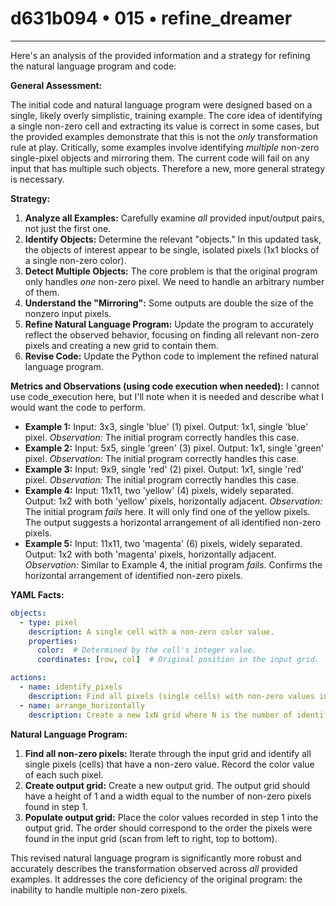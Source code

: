 # d631b094 • 015 • refine_dreamer

---
Here's an analysis of the provided information and a strategy for refining the natural language program and code:

**General Assessment:**

The initial code and natural language program were designed based on a single, likely overly simplistic, training example. The core idea of identifying a single non-zero cell and extracting its value is correct in some cases, but the provided examples demonstrate that this is not the *only* transformation rule at play. Critically, some examples involve identifying *multiple* non-zero single-pixel objects and mirroring them. The current code will fail on any input that has multiple such objects. Therefore a new, more general strategy is necessary.

**Strategy:**

1.  **Analyze all Examples:** Carefully examine *all* provided input/output pairs, not just the first one.
2.  **Identify Objects:** Determine the relevant "objects." In this updated task, the objects of interest appear to be single, isolated pixels (1x1 blocks of a single non-zero color).
3.  **Detect Multiple Objects:** The core problem is that the original program only handles *one* non-zero pixel. We need to handle an arbitrary number of them.
4.  **Understand the "Mirroring":** Some outputs are double the size of the nonzero input pixels.
5.  **Refine Natural Language Program:** Update the program to accurately reflect the observed behavior, focusing on finding all relevant non-zero pixels and creating a new grid to contain them.
6.  **Revise Code:** Update the Python code to implement the refined natural language program.

**Metrics and Observations (using code execution when needed):**
I cannot use code_execution here, but I'll note when it is needed and describe what I would want the code to perform.

*   **Example 1:** Input: 3x3, single 'blue' (1) pixel. Output: 1x1, single 'blue' pixel. *Observation:* The initial program correctly handles this case.
*   **Example 2:** Input: 5x5, single 'green' (3) pixel. Output: 1x1, single 'green' pixel. *Observation:* The initial program correctly handles this case.
*   **Example 3:** Input: 9x9, single 'red' (2) pixel. Output: 1x1, single 'red' pixel. *Observation:* The initial program correctly handles this case.
*   **Example 4:** Input: 11x11, two 'yellow' (4) pixels, widely separated. Output: 1x2 with both 'yellow' pixels, horizontally adjacent. *Observation:* The initial program *fails* here. It will only find one of the yellow pixels.  The output suggests a horizontal arrangement of all identified non-zero pixels.
*   **Example 5:** Input: 11x11, two 'magenta' (6) pixels, widely separated. Output: 1x2 with both 'magenta' pixels, horizontally adjacent. *Observation:*  Similar to Example 4, the initial program *fails*. Confirms the horizontal arrangement of identified non-zero pixels.

**YAML Facts:**

```yaml
objects:
  - type: pixel
    description: A single cell with a non-zero color value.
    properties:
      color:  # Determined by the cell's integer value.
      coordinates: [row, col]  # Original position in the input grid.

actions:
  - name: identify_pixels
    description: Find all pixels (single cells) with non-zero values in the input grid.
  - name: arrange_horizontally
    description: Create a new 1xN grid where N is the number of identified pixels.  Place the colors of the identified pixels into this grid, in the order they were found (likely left-to-right, top-to-bottom).
```

**Natural Language Program:**

1.  **Find all non-zero pixels:** Iterate through the input grid and identify all single pixels (cells) that have a non-zero value. Record the color value of each such pixel.
2.  **Create output grid:** Create a new output grid. The output grid should have a height of 1 and a width equal to the number of non-zero pixels found in step 1.
3.  **Populate output grid:**  Place the color values recorded in step 1 into the output grid. The order should correspond to the order the pixels were found in the input grid (scan from left to right, top to bottom).

This revised natural language program is significantly more robust and accurately describes the transformation observed across *all* provided examples. It addresses the core deficiency of the original program: the inability to handle multiple non-zero pixels.

